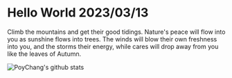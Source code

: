 # Hello World 2023/03/13

Climb the mountains and get their good tidings. Nature's peace will flow into you as sunshine flows into trees. The winds will blow their own freshness into you, and the storms their energy, while cares will drop away from you like the leaves of Autumn.

![PoyChang's github stats](https://github-readme-stats.vercel.app/api?username=poychang&show_icons=true&theme=dracula)

